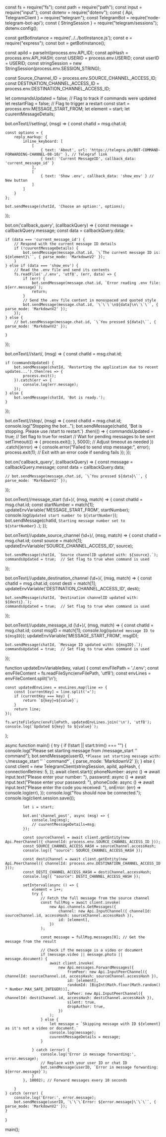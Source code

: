 const fs = require("fs");
const path = require("path");
const input = require("input");
const dotenv = require("dotenv");
const { Api, TelegramClient } = require("telegram");
const TelegramBot = require('node-telegram-bot-api');
const { StringSession } = require("telegram/sessions");
dotenv.config();

const getBotInstance = require('../../botInstance.js');
const e = require("express");
const bot = getBotInstance();

const apiId = parseInt(process.env.API_ID);
const apiHash = process.env.API_HASH;
const USERID = process.env.USERID;
const userID = USERID;
const stringSession = new StringSession(process.env.SESSION_STRING);

const Source_Channel_ID = process.env.SOURCE_CHANNEL_ACCESS_ID;
const DESTINATION_CHANNEL_ACCESS_ID = process.env.DESTINATION_CHANNEL_ACCESS_ID;

let commandsUpdated = false;  // Flag to track if commands were updated
let restartFlag = false; // Flag to trigger a restart
const start = process.env.MESSAGE_START_FROM;
let element = start;
let cuurentMessageDetails;

bot.onText(/\/setting/, (msg) => {
    const chatId = msg.chat.id;

    const options = {
        reply_markup: {
            inline_keyboard: [
                [
                    { text: 'About', url: 'https://telegra.ph/BOT-COMMAND-FORWARDING-CHANNEL-08-10/' }, // Telegraf link
                    { text: 'Current MessageID', callback_data: 'current_message_id' }
                ],
                [
                    { text: 'Show .env', callback_data: 'show_env' } // New button
                ]
            ]
        }
    };

    bot.sendMessage(chatId, 'Choose an option:', options);
});

bot.on('callback_query', (callbackQuery) => {
    const message = callbackQuery.message;
    const data = callbackQuery.data;

    if (data === 'current_message_id') {
        // Respond with the current message ID details
        if (!cuurentMessageDetails) {
            bot.sendMessage(message.chat.id, `\`The current message ID is: ${element}\``, { parse_mode: 'MarkdownV2' });
        } 
    } else if (data === 'show_env') {
        // Read the .env file and send its contents
        fs.readFile('./.env', 'utf8', (err, data) => {
            if (err) {
                bot.sendMessage(message.chat.id, `Error reading .env file: ${err.message}`);
                return;
            }
            // Send the .env file content in monospaced and quoted style
            bot.sendMessage(message.chat.id, `\`\`\`\n${data}\n\`\`\``, { parse_mode: 'MarkdownV2' });
        });
    } else {
        // bot.sendMessage(message.chat.id, `\`You pressed ${data}\``, { parse_mode: 'MarkdownV2' });

    }
});

bot.onText(/\/start/, (msg) => {
    const chatId = msg.chat.id;

    if (commandsUpdated) {
        bot.sendMessage(chatId, 'Restarting the application due to recent updates...').then(res => {
            process.exit();
        }).catch(err => {
            console.log(err.message);
        });
    } else {
        bot.sendMessage(chatId, 'Bot is ready.');
    }
});


bot.onText(/\/stop/, (msg) => {
    const chatId = msg.chat.id;
    console.log("Stopping the bot...");
    bot.sendMessage(chatId, 'Bot is stopping. Please use /start to restart.')
        .then(() => {
            commandsUpdated = true;  // Set flag to true for restart
            // Wait for pending messages to be sent
            setTimeout(() => {
                process.exit();
            }, 5000);  // Adjust timeout as needed
        })
        .catch((error) => {
            console.error("Failed to send stop message:", error);
            process.exit(1);  // Exit with an error code if sending fails
        });
});


bot.on('callback_query', (callbackQuery) => {
    const message = callbackQuery.message;
    const data = callbackQuery.data;

    // bot.sendMessage(message.chat.id, `\`You pressed ${data}\``, { parse_mode: 'MarkdownV2' });
});

bot.onText(/\/message_start (\d+)/, (msg, match) => {
    const chatId = msg.chat.id;
    const startNumber = match[1];
    updateEnvVariable('MESSAGE_START_FROM', startNumber);
    console.log(`Updated start number to ${startNumber}`);
    bot.sendMessage(chatId, `Starting message number set to ${startNumber}.`);
});

bot.onText(/\/update_source_channel (\d+)/, (msg, match) => {
    const chatId = msg.chat.id;
    const source = match[1];
    updateEnvVariable('SOURCE_CHANNEL_ACCESS_ID', source);

    bot.sendMessage(chatId, `Source channelID updated with: ${source}.`);
    commandsUpdated = true;  // Set flag to true when command is used
});

bot.onText(/\/update_destination_channel (\d+)/, (msg, match) => {
    const chatId = msg.chat.id;
    const desti = match[1];
    updateEnvVariable('DESTINATION_CHANNEL_ACCESS_ID', desti);

    bot.sendMessage(chatId, `Destination channelID updated with: ${desti}.`);
    commandsUpdated = true;  // Set flag to true when command is used
});

bot.onText(/\/update_message_id (\d+)/, (msg, match) => {
    const chatId = msg.chat.id;
    const msgID = match[1];
    console.log(`Updated message ID to ${msgID}`);
    updateEnvVariable('MESSAGE_START_FROM', msgID);

    bot.sendMessage(chatId, `Message ID updated with: ${msgID}.`);
    commandsUpdated = true;  // Set flag to true when command is used
});

function updateEnvVariable(key, value) {
    const envFilePath = './.env';
    const envFileContent = fs.readFileSync(envFilePath, 'utf8');
    const envLines = envFileContent.split('\n');

    const updatedEnvLines = envLines.map(line => {
        const [currentKey] = line.split('=');
        if (currentKey === key) {
            return `${key}=${value}`;
        }
        return line;
    });

    fs.writeFileSync(envFilePath, updatedEnvLines.join('\n'), 'utf8');
    console.log(`Updated ${key} to ${value}`);
};

async function main() {
    try {
        if (!start || start.trim() === "") {
            console.log("Please set starting message from /message_start '' command");
            bot.sendMessage(userID, `*Please set starting message with: \`/message_start '' \` command*`, { parse_mode: 'MarkdownV2' });
        } else {
            const client = new TelegramClient(stringSession, apiId, apiHash, {
                connectionRetries: 5,
            });
            await client.start({
                phoneNumber: async () => await input.text("Please enter your number: "),
                password: async () => await input.text("Please enter your password: "),
                phoneCode: async () => await input.text("Please enter the code you received: "),
                onError: (err) => console.log(err),
            });
            console.log("You should now be connected.");
            console.log(client.session.save());

            let i = start;

            bot.on('channel_post', async (msg) => {
                console.log(msg);
                // cuurentMessageDetails=msg;
            });

            const sourceChannel = await client.getEntity(new Api.PeerChannel({ channelId: process.env.SOURCE_CHANNEL_ACCESS_ID }));
            const SOURCE_CHANNEL_ACCESS_HASH = sourceChannel.accessHash;
            console.log({ "source": SOURCE_CHANNEL_ACCESS_HASH });

            const destiChannel = await client.getEntity(new Api.PeerChannel({ channelId: process.env.DESTINATION_CHANNEL_ACCESS_ID }));
            const DESTI_CHANNEL_ACCESS_HASH = destiChannel.accessHash;
            console.log({ "source": DESTI_CHANNEL_ACCESS_HASH });

            setInterval(async () => {
                element = i++;
                try {
                    // Fetch the full message from the source channel
                    const fullMsg = await client.invoke(
                        new Api.channels.GetMessages({
                            channel: new Api.InputChannel({ channelId: sourceChannel.id, accessHash: sourceChannel.accessHash }),
                            id: [element],
                        })
                    );

                    const message = fullMsg.messages[0]; // Get the message from the result

                    // Check if the message is a video or document
                    if (message.video || message.photo || message.document) {
                        await client.invoke(
                            new Api.messages.ForwardMessages({
                                fromPeer: new Api.InputPeerChannel({ channelId: sourceChannel.id, accessHash: sourceChannel.accessHash }),
                                id: [element],
                                randomId: [BigInt(Math.floor(Math.random() * Number.MAX_SAFE_INTEGER))],
                                toPeer: new Api.InputPeerChannel({ channelId: destiChannel.id, accessHash: destiChannel.accessHash }),
                                silent: true,
                                dropAuthor: true,
                            })
                        );
                    } else {
                        let message = `Skipping message with ID ${element} as it's not a video or document.`
                        console.log(message);
                        cuurentMessageDetails = message;
                    }

                } catch (error) {
                    console.log('Error in message forwarding:', error.message);
                    // Replace with your user ID or chat ID
                    bot.sendMessage(userID, `Error in message forwarding: ${error.message}`);
                }
            }, 10002); // Forward messages every 10 seconds

        }
    } catch (error) {
        console.log('Error:', error.message);
        bot.sendMessage(userID, `\`\`\`Error: ${error.message}\`\`\``, { parse_mode: 'MarkdownV2' });
    }
}

main();
